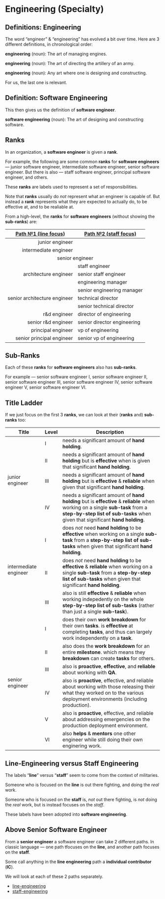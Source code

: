 # Engineering (Specialty)

## Definitions: Engineering

The word “engineer” & “engineering” has evolved a bit over time.
Here are 3 different definitions, in chronological order:

**engineering** (noun): The art of managing engines.

**engineering** (noun): The art of directing the artillery of an army.

**engineering** (noun): Any art where one is designing and constructing.

For us, the last one is relevant.

## Definition: Software Engineering

This then gives us the definition of **software engineer**.

**software engineering** (noun): The art of designing and constructing software.

## Ranks

In an organization, a **software engineer** is given a **rank**.

For example, the following are some common **ranks** for **software engineers** —
junior software engineer,
intermediate software engineer,
senior software engineer.
But there is also —
staff software engineer, principal software engineer, and others.

These **ranks** are labels used to represent a set of responsibilities.

Note that **ranks** usually do _not_ represent what an engineer is capable of.
But instead a **rank** represents what they are expected to actually do, to be effective at, and to be realiable at.

From a high-level, the **ranks** for **software engineers** (without showing the **sub-ranks**) are:

<table>
	<thead>
		<tr>
			<th><a href="../line-engineering/README.md">Path №1 (<strong>line</strong> focus)</a></th>
			<th><a href="../staff-engineering/README.md">Path №2 (<strong>staff</strong> focus)</a></th>
		</tr>
	</thead>
	<tbody>
		<tr>
			<td align="right">junior engineer</td>
			<td></td>
		</tr>
		<tr>
			<td align="right">intermediate engineer</td>
			<td></td>
		</tr>
		<tr>
			<td colspan="2" align="center">senior engineer</td>
		</tr>
		<tr>
			<td rowspan="3" align="right">architecture engineer</td>
			<td>staff engineer</td>
		</tr>
		<tr>
			<td>senior staff engineer</td>
		</tr>
		<tr>
			<td>engineering manager</td>
		</tr>
		<tr>
			<td rowspan="3" align="right">senior architecture engineer</td>
			<td>senior engineering manager</td>
		</tr>
		<tr>
			<td>technical director</td>
		</tr>
		<tr>
			<td>senior technical director</td>
		</tr>
		<tr>
			<td align="right">r&d engineer</td>
			<td>director of engineering</td>
		</tr>
		<tr>
			<td align="right">senior r&d engineer</td>
			<td>senior director engineering</td>
		</tr>
		<tr>
			<td align="right">principal engineer</td>
			<td>vp of engineering</td>
		</tr>
		<tr>
			<td align="right">senior principal engineer</td>
			<td>senior vp of engineering</td>
		</tr>
	</tbody>
</table>

## Sub-Ranks

Each of these **ranks** for **software engineers** also has **sub-ranks**.

For example —
senior software engineer Ⅰ,
senior software engineer Ⅱ,
senior software engineer Ⅲ,
senior software engineer Ⅳ,
senior software engineer Ⅴ,
senior software engineer Ⅵ.


## Title Ladder


If we just focus on the first 3 **ranks**, we can look at their (**ranks** and) **sub-ranks** too:

<table>
	<thead>
		<tr>
			<th>Title</th>
			<th>Level</th>
			<th>Description</th>
		</td>
	</thead>
	<tbody>
		<tr>
			<td rowspan="4">junior engineer</td>
			<td>Ⅰ</td>
			<td>needs a significant amount of <strong>hand holding</strong>.</td>
		</tr>
		<tr>
			<td>Ⅱ</td>
			<td>needs a significant amount of <strong>hand holding</strong> but is <strong>effective</strong> when is given that significant <strong>hand holding</strong>.</td>
		</tr>
		<tr>
			<td>Ⅲ</td>
			<td>needs a significant amount of <strong>hand holding</strong> but is <strong>effective</strong> & <strong>reliable</strong> when given that significant <strong>hand holding</strong>.</td>
		</tr>
		<tr>
			<td>Ⅳ</td>
			<td>needs a significant amount of <strong>hand holding</strong> but is <strong>effective</strong> & <strong>reliable</strong> when working on a single <strong>sub-task</strong> from a <strong>step-by-step list of sub-tasks</strong> when given that significant <strong>hand holding</strong>.</td>
		</tr>
		<tr>
			<td rowspan="3">intermediate engineer</td>
			<td>Ⅰ</td>
			<td>
				does <em>not</em> need <strong>hand holding</strong> to be <strong>effective</strong> when working on a single <strong>sub-task</strong> from a <strong>step-by-step list of sub-tasks</strong> when given that significant <strong>hand holding</strong>.
			</td>
		</tr>
		<tr>
			<td>Ⅱ</td>
			<td>
				does <em>not</em> need <strong>hand holding</strong> to be <strong>effective</strong> & <strong>reliable</strong> when working on a single <strong>sub-task</strong> from a <strong>step-by-step list of sub-tasks</strong> when given that significant <strong>hand holding</strong>.
			</td>
		</tr>
		<tr>
			<td>Ⅲ</td>
			<td>also is still <strong>effective</strong> & <strong>reliable</strong> when working indepedently on the whole <strong>step-by-step list of sub-tasks</strong> (rather than just a single <strong>sub-task</strong>).</td>
		</tr>
		<tr>
			<td rowspan="6">senior engineer</td>
			<td>Ⅰ</td>
			<td>does their own <strong>work breakdown</strong> for their own <strong>tasks</strong>. is <strong>effective</strong> at completing <strong>tasks</strong>, and thus can largely work independently on a <strong>task</strong>.</td>
		</tr>
		<tr>
			<td>Ⅱ</td>
			<td>also does the <strong>work breakdown</strong> for an entire <strong>milestone</strong>. which means they <strong>breakdown</strong> can create <strong>tasks</strong> for others.</td>
		</tr>
		<tr>
			<td>Ⅲ</td>
			<td>also is <strong>proactive</strong>, <strong>effective</strong>, and <strong>reliable</strong> about working with <strong>QA</strong>.</td>
		</tr>
		<tr>
			<td>Ⅳ</td>
			<td>also is <strong>proactive</strong>, effective, and reliable about working with those releasing their what they worked on to the various deployment environments (including production).</td>
		</tr>
		<tr>
			<td>Ⅴ</td>
			<td>also is <strong>proactive</strong>, effective, and reliable about addressing emergencies on the production deployment environment.</td>
		</tr>
		<tr>
			<td>Ⅵ</td>
			<td>also <strong>helps</strong> & <strong>mentors</strong> one other engineer while still doing their own enginering work.</td>
		</tr>
	</tbody>
</table>

## Line-Engineering versus Staff Engineering

The labels “**line**” versus “**staff**” seem to come from the context of militaries.

Someone who is focused on the **line** is out there fighting, and doing the _real_ work.

Someone who is focused on the **staff** is, _not_ out there fighting, is _not_ doing the _real_ work, but is instead focuses on the _staff_.

These labels have been adopted into **software engineering**.

## Above Senior Software Engineer

From a **senior engineer** a software engineer can take 2 different paths.
In classic language — one path tfocuses on the **line**, and another path focuses on the **staff**.

Some call anything in the **line engineering** path a **individual contributor** (**IC**).

We will look at each of these 2 paths separately.

* [line-engineering](../line-engineering/README.md)
* [staff-engineering](../staff-engineering/README.md)
